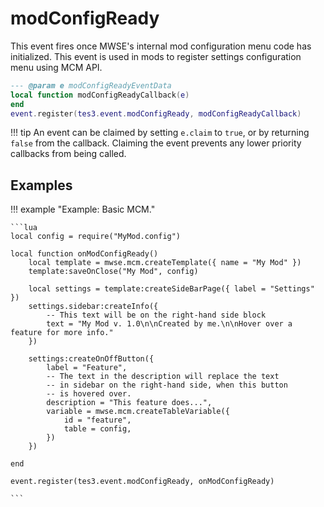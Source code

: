 <!---
	This file is autogenerated. Do not edit this file manually. Your changes will be ignored.
	More information: https://github.com/MWSE/MWSE/tree/master/docs
-->

# modConfigReady

This event fires once MWSE's internal mod configuration menu code has initialized. This event is used in mods to register settings configuration menu using MCM API.

```lua
--- @param e modConfigReadyEventData
local function modConfigReadyCallback(e)
end
event.register(tes3.event.modConfigReady, modConfigReadyCallback)
```

!!! tip
	An event can be claimed by setting `e.claim` to `true`, or by returning `false` from the callback. Claiming the event prevents any lower priority callbacks from being called.

## Examples

!!! example "Example: Basic MCM."

	```lua
	local config = require("MyMod.config")
	
	local function onModConfigReady()
		local template = mwse.mcm.createTemplate({ name = "My Mod" })
		template:saveOnClose("My Mod", config)
	
		local settings = template:createSideBarPage({ label = "Settings" })
		settings.sidebar:createInfo({
			-- This text will be on the right-hand side block
			text = "My Mod v. 1.0\n\nCreated by me.\n\nHover over a feature for more info."
		})
	
		settings:createOnOffButton({
			label = "Feature",
			-- The text in the description will replace the text
			-- in sidebar on the right-hand side, when this button
			-- is hovered over.
			description = "This feature does...",
			variable = mwse.mcm.createTableVariable({
				id = "feature",
				table = config,
			})
		})
	
	end
	
	event.register(tes3.event.modConfigReady, onModConfigReady)

	```

